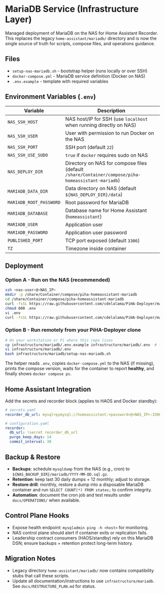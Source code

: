 # MariaDB Service (Infrastructure Layer)

Managed deployment of MariaDB on the NAS for Home Assistant Recorder. This replaces the legacy `home-assistant/mariadb/` directory and is now the single source of truth for scripts, compose files, and operations guidance.

## Files
- `setup-nas-mariadb.sh` - bootstrap helper (runs locally or over SSH)
- `docker-compose.yml` - MariaDB service definition (Docker on NAS)
- `.env.example` - template with required variables

## Environment Variables (`.env`)
| Variable | Description |
|----------|-------------|
| `NAS_SSH_HOST` | NAS host/IP for SSH (use `localhost` when running directly on NAS) |
| `NAS_SSH_USER` | User with permission to run Docker on the NAS |
| `NAS_SSH_PORT` | SSH port (default `22`) |
| `NAS_SSH_USE_SUDO` | `true` if `docker` requires sudo on NAS |
| `NAS_DEPLOY_DIR` | Directory on NAS for compose files (default `/share/Container/compose/piha-homeassistant-mariadb`) |
| `MARIADB_DATA_DIR` | Data directory on NAS (default `${NAS_DEPLOY_DIR}/data`) |
| `MARIADB_ROOT_PASSWORD` | Root password for MariaDB |
| `MARIADB_DATABASE` | Database name for Home Assistant (`homeassistant`) |
| `MARIADB_USER` | Application user |
| `MARIADB_PASSWORD` | Application user password |
| `PUBLISHED_PORT` | TCP port exposed (default `3306`) |
| `TZ` | Timezone inside container |

## Deployment
### Option A - Run on the NAS (recommended)
```bash
ssh <nas-user>@<NAS_IP>
mkdir -p /share/Container/compose/piha-homeassistant-mariadb
cd /share/Container/compose/piha-homeassistant-mariadb
curl -fsSL https://raw.githubusercontent.com/cdelalama/PiHA-Deployer/main/infrastructure/mariadb/.env.example -o .env
chmod 600 .env
vi .env
curl -fsSL https://raw.githubusercontent.com/cdelalama/PiHA-Deployer/main/infrastructure/mariadb/setup-nas-mariadb.sh | bash
```

### Option B - Run remotely from your PiHA-Deployer clone
```bash
# On your workstation or Pi where this repo lives
cp infrastructure/mariadb/.env.example infrastructure/mariadb/.env  # fill in secrets
vi infrastructure/mariadb/.env
bash infrastructure/mariadb/setup-nas-mariadb.sh
```

The helper reads `.env`, copies `docker-compose.yml` to the NAS (if missing), prints the compose version, waits for the container to report **healthy**, and finally shows `docker compose ps`.

## Home Assistant Integration
Add the secrets and recorder block (applies to HAOS and Docker standby):
```yaml
# secrets.yaml
recorder_db_url: mysql+pymysql://homeassistant:<password>@<NAS_IP>:3306/homeassistant?charset=utf8mb4

# configuration.yaml
recorder:
  db_url: !secret recorder_db_url
  purge_keep_days: 14
  commit_interval: 30
```

## Backup & Restore
- **Backups**: schedule `mysqldump` from the NAS (e.g., cron) to `${NAS_BACKUP_DIR}/mariadb/YYYY-MM-DD.sql.gz`.
- **Retention**: keep last 30 daily dumps + 12 monthly; adjust to storage.
- **Restore drill**: monthly, restore a dump into a disposable MariaDB container and run `SELECT COUNT(*) FROM states;` to confirm integrity.
- **Automation**: document the cron job and test results under `docs/OPERATIONS/` when available.

## Control Plane Hooks
- Expose health endpoint: `mysqladmin ping -h <host>` for monitoring.
- NAS control plane should alert if container exits or replication fails.
- Leadership contract consumers (HAOS/standby) rely on this MariaDB DSN; ensure backups + retention protect long-term history.

## Migration Notes
- Legacy directory `home-assistant/mariadb/` now contains compatibility stubs that call these scripts.
- Update all documentation/instructions to use `infrastructure/mariadb`. See `docs/RESTRUCTURE_PLAN.md` for status.
